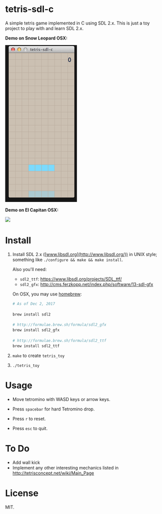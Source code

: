 tetris-sdl-c
============

A simple tetris game implemented in C using SDL 2.x.
This is just a toy project to play with and learn SDL 2.x.

**Demo on Snow Leopard OSX:**

![](demo.gif)

**Demo on El Capitan OSX:**

[![](https://thumbs.gfycat.com/CraftyEntireCleanerwrasse-size_restricted.gif)](https://gfycat.com/gifs/detail/CraftyEntireCleanerwrasse)

Install
=======

1.  Install SDL 2.x ([www.libsdl.org](http://www.libsdl.org/)) in UNIX style; something like `./configure && make && make install`.

    Also you'll need:

    - `sdl2_ttf`: https://www.libsdl.org/projects/SDL_ttf/
    - `sdl2_gfx`: http://cms.ferzkopp.net/index.php/software/13-sdl-gfx

    On OSX, you may use [homebrew](http://brew.sh/):

    ```sh
    # As of Dec 2, 2017

    brew install sdl2

    # http://formulae.brew.sh/formula/sdl2_gfx
    brew install sdl2_gfx

    # http://formulae.brew.sh/formula/sdl2_ttf
    brew install sdl2_ttf
    ```

2. `make` to create `tetris_toy`

3. `./tetris_toy`

Usage
=====

- Move tetromino with WASD keys or arrow keys.
- Press `spacebar` for hard Tetromino drop.

- Press `r` to reset.
- Press `esc` to quit.


To Do
=====

- Add wall kick
- Implement any other interesting mechanics listed in http://tetrisconcept.net/wiki/Main_Page

License
=======

MIT.
